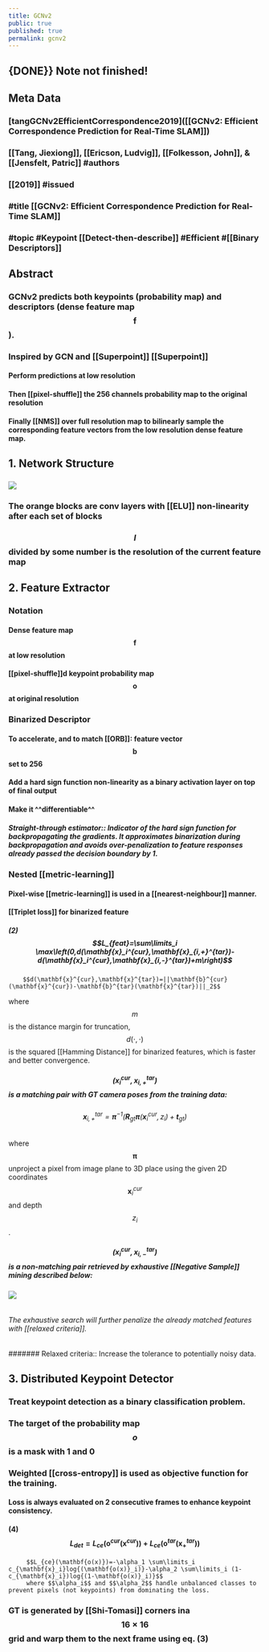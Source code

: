 ```yaml
---
title: GCNv2
public: true
published: true
permalink: gcnv2
---
```


## {DONE}} Note not finished!

## Meta Data
### [tangGCNv2EfficientCorrespondence2019]([[GCNv2: Efficient Correspondence Prediction for Real-Time SLAM]])

### [[Tang, Jiexiong]], [[Ericson, Ludvig]], [[Folkesson, John]], & [[Jensfelt, Patric]] #authors

### [[2019]] #issued

### #title [[GCNv2: Efficient Correspondence Prediction for Real-Time SLAM]]

### #topic #Keypoint [[Detect-then-describe]] #Efficient #[[Binary Descriptors]]

## Abstract
### GCNv2 predicts both keypoints (probability map) and descriptors (dense feature map $$\mathbf{f}$$).

### Inspired by GCN and [[Superpoint]] [[Superpoint]]
#### Perform predictions at low resolution

#### Then [[pixel-shuffle]] the 256 channels probability map to the original resolution

#### Finally [[NMS]] over full resolution map to bilinearly sample the corresponding feature vectors from the low resolution dense feature map.

### 

## 1. Network Structure
### ![](https://firebasestorage.googleapis.com/v0/b/firescript-577a2.appspot.com/o/imgs%2Fapp%2FSLAM%2FeWPtCLCfIH.png?alt=media&token=c85b5710-08e4-45e8-b70f-8a18bfd89ec1)

### The orange blocks are conv layers with [[ELU]] non-linearity after each set of blocks

### $$I$$ divided by some number is the resolution of the current feature map

## 2. Feature Extractor
### Notation
#### Dense feature map $$\mathbf{f}$$ at low resolution

#### [[pixel-shuffle]]d keypoint probability map $$\mathbf{o}$$ at original resolution

### Binarized Descriptor
#### To accelerate, and to match [[ORB]]: feature vector $$\mathbf{b}$$ set to 256

#### Add a hard sign function non-linearity as a binary activation layer on top of final output

#### Make it ^^differentiable^^
##### Straight-through estimator:: Indicator of the hard sign function for backpropagating the gradients. It approximates binarization during backpropagation and avoids over-penalization to feature responses already passed the decision boundary by 1.

##### 

### Nested [[metric-learning]]
#### Pixel-wise [[metric-learning]] is used in a [[nearest-neighbour]] manner.

#### [[Triplet loss]] for binarized feature
##### (2)   $$L_{feat}=\sum\limits_i \max\left(0,d(\mathbf{x}_i^{cur},\mathbf{x}_{i,+}^{tar})-d(\mathbf{x}_i^{cur},\mathbf{x}_{i,-}^{tar})+m\right)$$
        $$d(\mathbf{x}^{cur},\mathbf{x}^{tar})=||\mathbf{b}^{cur}(\mathbf{x}^{cur})-\mathbf{b}^{tar}(\mathbf{x}^{tar})||_2$$
where $$m$$ is the distance margin for truncation, $$d(\cdot,\cdot)$$ is the squared [[Hamming Distance]] for binarized features, which is faster and better convergence.

##### $$(\mathbf{x}_i^{cur},\mathbf{x}_{i,+}^{tar})$$ is a matching pair with GT camera poses from the training data:
###### $$\mathbf{x}_{i,+}^{tar}=\mathbf{\pi}^{-1}\left(\mathbf{R}_{gt}\mathbf{\pi}(\mathbf{x}_i^{cur},z_i)+\mathbf{t}_{gt}\right)$$
where $$\mathbf{\pi}$$ unproject a pixel from image plane to 3D place using the given 2D coordinates $$\mathbf{x}_i^{cur}$$ and depth $$z_i$$.

##### $$(\mathbf{x}_i^{cur},\mathbf{x}_{i,-}^{tar})$$ is a non-matching pair retrieved by exhaustive [[Negative Sample]] mining described below:
###### ![](https://firebasestorage.googleapis.com/v0/b/firescript-577a2.appspot.com/o/imgs%2Fapp%2FSLAM%2FBXSudpZ01W.png?alt=media&token=383880ad-c38d-4f93-97c3-3cce06fc9e7e)

###### The exhaustive search will further penalize the already matched features with [[relaxed criteria]]. 
####### Relaxed criteria:: Increase the tolerance to potentially noisy data.

## 3. Distributed Keypoint Detector
### Treat keypoint detection as a binary classification problem.

### The target of the probability map $$o$$ is a mask with 1 and 0

### Weighted [[cross-entropy]] is used as objective function for the training.
#### Loss is always evaluated on 2 consecutive frames to enhance keypoint consistency.

#### (4)    $$L_{det}=L_{ce}\left(\mathbf{o}^{cur}(\mathbf{x}^{cur})\right) + L_{ce}\left(\mathbf{o}^{tar}(\mathbf{x}^{tar}_{+})\right)$$
         $$L_{ce}(\mathbf{o(x)})=-\alpha_1 \sum\limits_i c_{\mathbf{x}_i}log{(\mathbf{o(x)}_i)}-\alpha_2 \sum\limits_i (1-c_{\mathbf{x}_i})log{(1-\mathbf{o(x)}_i)}$$
         where $$\alpha_i$$ and $$\alpha_2$$ handle unbalanced classes to prevent pixels (not keypoints) from dominating the loss.

### GT is generated by [[Shi-Tomasi]] corners ina $$16\times 16$$ grid and warp them to the next frame using eq. (3)